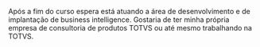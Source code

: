 Após a fim do curso espera está atuando a área de desenvolvimento e de implantação de business intelligence.
Gostaria de ter minha própria empresa de consultoria de produtos TOTVS ou até mesmo trabalhando na TOTVS.
